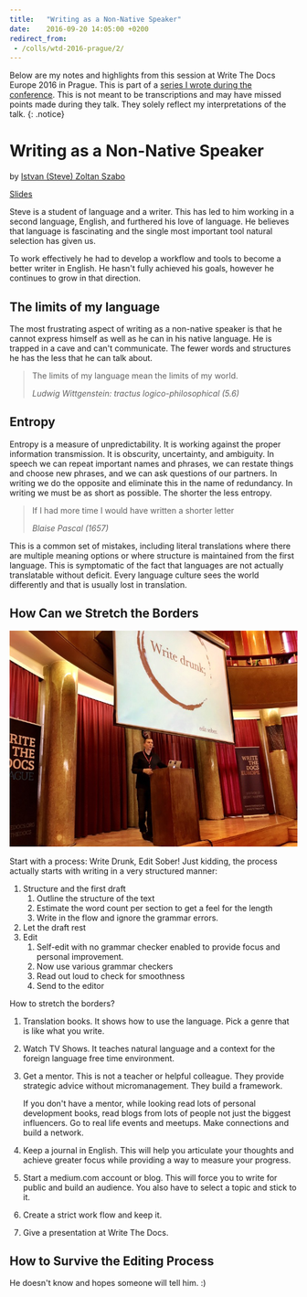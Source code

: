 ```yaml
---
title:   "Writing as a Non-Native Speaker"
date:    2016-09-20 14:05:00 +0200
redirect_from:
 - /colls/wtd-2016-prague/2/
---
```


Below are my notes and highlights from this session at Write The Docs
Europe 2016 in Prague.  This is part of a [series I wrote during the
conference](/technology/2016/09/20/wtd.html).  This is not meant to be
transcriptions and may have missed points made during they talk.
They solely reflect my interpretations of the talk.
{: .notice}

# Writing as a Non-Native Speaker

by [Istvan (Steve) Zoltan Szabo](https://twitter.com/szabosteve)

[Slides](https://docs.google.com/presentation/d/1wbzJUM6EGWrjiew36uZcYkmqLW34oH_8KolyCtkuocI/edit?usp=sharing)

Steve is a student of language and a writer.  This has led to him working
in a second language, English, and furthered his love of language.
He believes that language is fascinating and the single most important
tool natural selection has given us.

To work effectively he had to develop a workflow and tools to become a
better writer in English.  He hasn't fully achieved his goals, however
he continues to grow in that direction.

## The limits of my language

The most frustrating aspect of writing as a non-native speaker is that
he cannot express himself as well as he can in his native language.
He is trapped in a cave and can't communicate.  The fewer words and
structures he has the less that he can talk about.

> The limits of my language mean the limits of my world.
>
> <cite>Ludwig Wittgenstein: tractus logico-philosophical (5.6)</cite>

## Entropy

Entropy is a measure of unpredictability.  It is working against the
proper information transmission.  It is obscurity, uncertainty,
and ambiguity.  In speech we can repeat important names and phrases,
we can restate things and choose new phrases, and we can ask questions
of our partners.  In writing we do the opposite and eliminate this in
the name of redundancy.  In writing we must be as short as possible.
The shorter the less entropy.

> If I had more time I would have written a shorter letter
>
> <cite>Blaise Pascal (1657)</cite>

This is a common set of mistakes, including literal translations where
there are multiple meaning options or where structure is maintained from
the first language.  This is symptomatic of the fact that languages are
not actually translatable without deficit.  Every language culture sees
the world differently and that is usually lost in translation.

## How Can we Stretch the Borders

![](/img/2016/WTD/istvan.jpg)

Start with a process: Write Drunk, Edit Sober!  Just kidding, the
process actually starts with writing in a very structured manner:

1. Structure and the first draft
   1. Outline the structure of the text
   2. Estimate the word count per section to get a feel for the length
   3. Write in the flow and ignore the grammar errors. 
2. Let the draft rest
3. Edit
   1. Self-edit with no grammar checker enabled to provide focus and personal improvement.
   2. Now use various grammar checkers
   3. Read out loud to check for smoothness
   4. Send to the editor

How to stretch the borders?

1. Translation books.  It shows how to use the language.  Pick a genre
   that is like what you write.

2. Watch TV Shows.  It teaches natural language and a context for the
   foreign language free time environment.

3. Get a mentor.  This is not a teacher or helpful colleague.
   They provide strategic advice without micromanagement.  They build
   a framework.

   If you don't have a mentor, while looking read lots of personal
   development books, read blogs from lots of people not just the biggest
   influencers.  Go to real life events and meetups.  Make connections
   and build a network.

4. Keep a journal in English.  This will help you articulate your
   thoughts and achieve greater focus while providing a way to measure
   your progress.

5. Start a medium.com account or blog.  This will force you to write
   for public and build an audience.  You also have to select a topic
   and stick to it.

6. Create a strict work flow and keep it.

7. Give a presentation at Write The Docs.

## How to Survive the Editing Process

He doesn't know and hopes someone will tell him. :)
